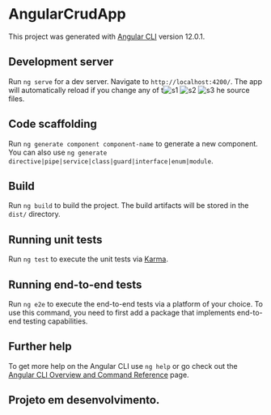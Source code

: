 # AngularCrudApp

This project was generated with [Angular CLI](https://github.com/angular/angular-cli) version 12.0.1.

## Development server

Run `ng serve` for a dev server. Navigate to `http://localhost:4200/`. The app will automatically reload if you change any of t![s1](https://user-images.githubusercontent.com/75287031/139608801-2e3d370f-4cc0-461b-b2d5-832073d687d0.png)
![s2](https://user-images.githubusercontent.com/75287031/139608816-9284c8ee-b434-4c19-b4e6-8f84bc44e4e0.png)
![s3](https://user-images.githubusercontent.com/75287031/139608826-a35a0178-181b-4d62-ab68-dd584549a5fb.png)
he source files.

## Code scaffolding

Run `ng generate component component-name` to generate a new component. You can also use `ng generate directive|pipe|service|class|guard|interface|enum|module`.

## Build

Run `ng build` to build the project. The build artifacts will be stored in the `dist/` directory.

## Running unit tests

Run `ng test` to execute the unit tests via [Karma](https://karma-runner.github.io).

## Running end-to-end tests

Run `ng e2e` to execute the end-to-end tests via a platform of your choice. To use this command, you need to first add a package that implements end-to-end testing capabilities.

## Further help

To get more help on the Angular CLI use `ng help` or go check out the [Angular CLI Overview and Command Reference](https://angular.io/cli) page.

## Projeto em desenvolvimento.

